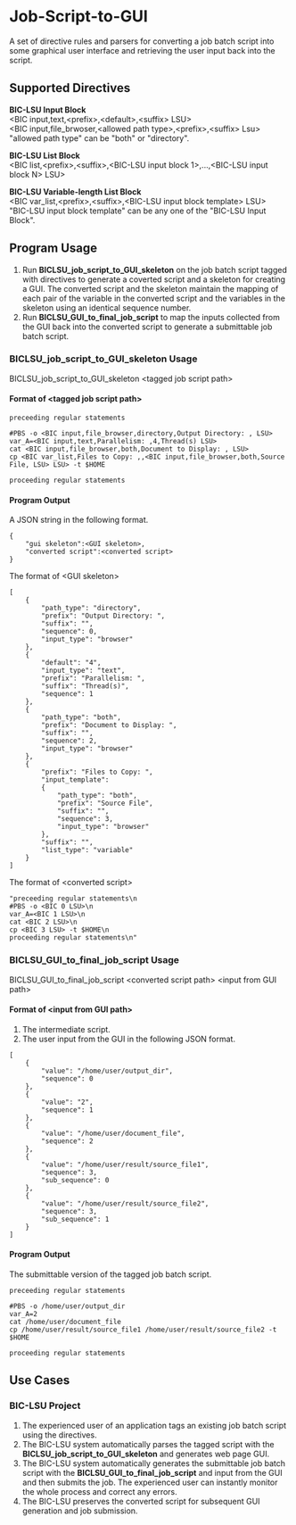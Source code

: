 # Job-Script-to-GUI
A set of directive rules and parsers for converting a job batch script into some graphical user interface and retrieving the user input back into the script.

## Supported Directives

**BIC-LSU Input Block**<br />
\<BIC input,text,\<prefix>,\<default>,\<suffix> LSU><br />
\<BIC input,file_brwoser,\<allowed path type>,\<prefix>,\<suffix> Lsu><br />
"allowed path type" can be "both" or "directory".

**BIC-LSU List Block**<br />
\<BIC list,\<prefix>,\<suffix>,\<BIC-LSU input block 1>,...,\<BIC-LSU input block N> LSU>

**BIC-LSU Variable-length List Block**<br />
\<BIC var_list,\<prefix>,\<suffix>,\<BIC-LSU input block template> LSU><br />
"BIC-LSU input block template" can be any one of the "BIC-LSU Input Block".

## Program Usage

1. Run **BICLSU_job_script_to_GUI_skeleton** on the job batch script tagged with directives to generate a coverted script and a skeleton for creating a GUI.  The converted script and the skeleton maintain the mapping of each pair of the variable in the converted script and the variables in the skeleton using an identical sequence number. 
2. Run **BICLSU_GUI_to_final_job_script** to map the inputs collected from the GUI back into the converted script to generate a submittable job batch script.

### BICLSU_job_script_to_GUI_skeleton Usage

BICLSU_job_script_to_GUI_skeleton \<tagged job script path>

#### Format of \<tagged job script path>

```
preceeding regular statements

#PBS -o <BIC input,file_browser,directory,Output Directory: , LSU>
var_A=<BIC input,text,Parallelism: ,4,Thread(s) LSU>
cat <BIC input,file_browser,both,Document to Display: , LSU>
cp <BIC var_list,Files to Copy: ,,<BIC input,file_browser,both,Source File, LSU> LSU> -t $HOME

proceeding regular statements
```

#### Program Output

A JSON string in the following format.
```
{
    "gui skeleton":<GUI skeleton>,
    "converted script":<converted script>
}
```

The format of \<GUI skeleton>
```
[
    {
        "path_type": "directory", 
        "prefix": "Output Directory: ", 
        "suffix": "", 
        "sequence": 0, 
        "input_type": "browser"
    }, 
    {
        "default": "4", 
        "input_type": "text", 
        "prefix": "Parallelism: ", 
        "suffix": "Thread(s)", 
        "sequence": 1
    }, 
    {
        "path_type": "both", 
        "prefix": "Document to Display: ", 
        "suffix": "", 
        "sequence": 2, 
        "input_type": "browser"
    }, 
    {
        "prefix": "Files to Copy: ", 
        "input_template": 
        {
            "path_type": "both", 
            "prefix": "Source File", 
            "suffix": "", 
            "sequence": 3, 
            "input_type": "browser"
        }, 
        "suffix": "", 
        "list_type": "variable"
    }
]
```

The format of \<converted script>
```
"preceeding regular statements\n
#PBS -o <BIC 0 LSU>\n
var_A=<BIC 1 LSU>\n
cat <BIC 2 LSU>\n
cp <BIC 3 LSU> -t $HOME\n
proceeding regular statements\n"
```

### BICLSU_GUI_to_final_job_script Usage

BICLSU_GUI_to_final_job_script \<converted script path> \<input from GUI path>

#### Format of \<input from GUI path>

1. The intermediate script.
2. The user input from the GUI in the following JSON format.
```
[
    {
        "value": "/home/user/output_dir",
        "sequence": 0
    }, 
    {
        "value": "2",
        "sequence": 1
    },
    {
        "value": "/home/user/document_file",
        "sequence": 2
    },
    {
        "value": "/home/user/result/source_file1",
        "sequence": 3,
        "sub_sequence": 0
    },
    {
        "value": "/home/user/result/source_file2",
        "sequence": 3,
        "sub_sequence": 1
    }
]
```

#### Program Output

The submittable version of the tagged job batch script.
```
preceeding regular statements

#PBS -o /home/user/output_dir
var_A=2
cat /home/user/document_file
cp /home/user/result/source_file1 /home/user/result/source_file2 -t $HOME

proceeding regular statements
```

## Use Cases

### BIC-LSU Project

1. The experienced user of an application tags an existing job batch script using the directives.
2. The BIC-LSU system automatically parses the tagged script with the **BICLSU_job_script_to_GUI_skeleton** and generates web page GUI.
3. The BIC-LSU system automatically generates the submittable job batch script with the **BICLSU_GUI_to_final_job_script** and input from the GUI and then submits the job.  The experienced user can instantly monitor the whole process and correct any errors.
4. The BIC-LSU preserves the converted script for subsequent GUI generation and job submission.

